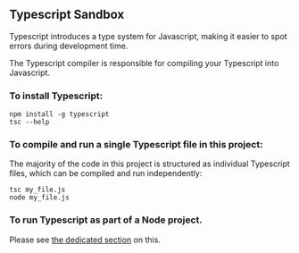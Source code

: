 ## Typescript Sandbox

Typescript introduces a type system for Javascript, making it easier to spot errors during development time. 

The Typescript compiler is responsible for compiling your Typescript into Javascript.

### To install Typescript:

```shell
npm install -g typescript
tsc --help
```

### To compile and run a single Typescript file in this project:

The majority of the code in this project is structured as individual Typescript files, which can be compiled and run independently:

```shell
tsc my_file.js
node my_file.js
```

### To run Typescript as part of a Node project.

Please see [the dedicated section](10-integrated-node-and-ts-project) on this.


